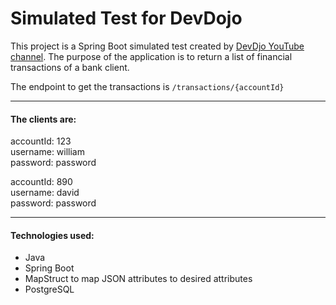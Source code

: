 # Simulated Test for DevDojo

This project is a Spring Boot simulated test created by [DevDjo YouTube channel](https://www.youtube.com/channel/UCjF0OccBT05WxsJb2zNkL4g). The purpose of the application is to return
a list of financial transactions of a bank client.

The endpoint to get the transactions is `/transactions/{accountId} `

****
#### The clients are:
accountId: 123<br>
username: william <br>
password: password<br>

accountId: 890<br>
username: david<br>
password: password<br>

***
#### Technologies used:
- Java
- Spring Boot
- MapStruct to map JSON attributes to desired attributes
- PostgreSQL